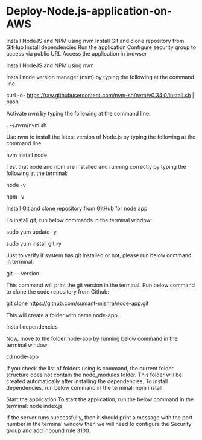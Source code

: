 # Deploy-Node.js-application-on-AWS

Install NodeJS and NPM using nvm
Install Git and clone repository from GitHub
Install dependencies
Run the application
Configure security group to access via public URL
Access the application in browser

Install NodeJS and NPM using nvm

Install node version manager (nvm) by typing the following at the command line.

curl -o- https://raw.githubusercontent.com/nvm-sh/nvm/v0.34.0/install.sh | bash

Activate nvm by typing the following at the command line.

. ~/.nvm/nvm.sh

Use nvm to install the latest version of Node.js by typing the following at the command line.

nvm install node

Test that node and npm are installed and running correctly by typing the following at the terminal:

node -v

npm -v

Install Git and clone repository from GitHub for node app

To install git, run below commands in the terminal window:

sudo yum update -y

sudo yum install git -y

Just to verify if system has git installed or not, please run below command in terminal:

git — version

This command will print the git version in the terminal.
Run below command to clone the code repository from Github:

git clone https://github.com/sumant-mishra/node-app.git

This will create a folder with name node-app.


Install dependencies

Now, move to the folder node-app by running below command in the terminal window:

cd node-app

If you check the list of folders using ls command, the current folder structure does not contain the node_modules folder. This folder will be created automatically after installing the dependencies. To install dependencies, run below command in the terminal:
npm install

Start the application
To start the application, run the below command in the terminal:
node index.js

If the server runs successfully, then it should print a message with the port number in the terminal window then we will need to configure the Security group and add
inbound rule 3100.

